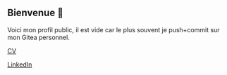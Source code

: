 ## Bienvenue 👋


Voici mon profil public, il est vide car le plus souvent je push+commit sur mon Gitea personnel.


[CV](https://cv.ludovicpoux.fr/)

[LinkedIn](https://www.linkedin.com/in/ludovic-poux/)


<!--
- 🔭 I’m currently working on ...
- 🌱 I’m currently learning ...
- 👯 I’m looking to collaborate on ...
- 🤔 I’m looking for help with ...
- 💬 Ask me about ...
- 📫 How to reach me: ...
- 😄 Pronouns: ...
- ⚡ Fun fact: ...
-->
